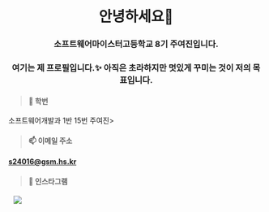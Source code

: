 <h1 align="center">안녕하세요👋</h1>
<h3 align="center">소프트웨어마이스터고등학교 8기 주여진입니다.</h3>
<h3 align="center">여기는 제 프로필입니다.✨ 아직은 초라하지만 멋있게 꾸미는 것이 저의 목표입니다.</h3>

> <h4>🏫 학번</h4>
소프트웨어개발과 1반 15번 주여진>
> <h4>📫 이메일 주소</h4>
 **s24016@gsm.hs.kr**
> <h4>🌟 인스타그램</h4>
<a href="https://instagram.com/xy_jxn">
    <img 
        src="http://img.shields.io/badge/-Instagram-pink?style=flat&logo=Instagram&link=https://instagram.com/xy_jxn/"
        style="height : auto; margin-left : 10px; margin-right : 10px;"/>
</a>
<!--
**xy-jxn/xy-jxn** is a ✨ _special_ ✨ repository because its `README.md` (this file) appears on your GitHub profile.

Here are some ideas to get you started:

- 🔭 I’m currently working on ...
- 🌱 I’m currently learning ...
- 👯 I’m looking to collaborate on ...
- 🤔 I’m looking for help with ...
- 💬 Ask me about ...
- 📫 How to reach me: ...
- 😄 Pronouns: ...
- ⚡ Fun fact: ...
-->
